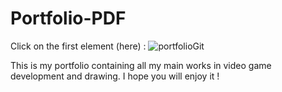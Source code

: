 # Portfolio-PDF

Click on the first element (here) :
![portfolioGit](https://github.com/user-attachments/assets/c3d67de5-ff31-4a27-80f6-253c793102d7)


This is my portfolio containing all my main works in video game development and drawing.
I hope you will enjoy it !
